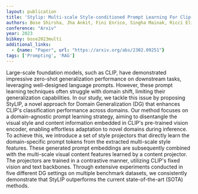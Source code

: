 ```yaml
---
layout: publication
title: 'Stylip: Multi-scale Style-conditioned Prompt Learning For Clip-based Domain Generalization'
authors: Bose Shirsha, Jha Ankit, Fini Enrico, Singha Mainak, Ricci Elisa, Banerjee Biplab
conference: "Arxiv"
year: 2023
bibkey: bose2023multi
additional_links:
  - {name: "Paper", url: "https://arxiv.org/abs/2302.09251"}
tags: ['Prompting', 'RAG']
---
```

Large-scale foundation models, such as CLIP, have demonstrated impressive
zero-shot generalization performance on downstream tasks, leveraging
well-designed language prompts. However, these prompt learning techniques often
struggle with domain shift, limiting their generalization capabilities. In our
study, we tackle this issue by proposing StyLIP, a novel approach for Domain
Generalization (DG) that enhances CLIP's classification performance across
domains. Our method focuses on a domain-agnostic prompt learning strategy,
aiming to disentangle the visual style and content information embedded in
CLIP's pre-trained vision encoder, enabling effortless adaptation to novel
domains during inference. To achieve this, we introduce a set of style
projectors that directly learn the domain-specific prompt tokens from the
extracted multi-scale style features. These generated prompt embeddings are
subsequently combined with the multi-scale visual content features learned by a
content projector. The projectors are trained in a contrastive manner,
utilizing CLIP's fixed vision and text backbones. Through extensive experiments
conducted in five different DG settings on multiple benchmark datasets, we
consistently demonstrate that StyLIP outperforms the current state-of-the-art
(SOTA) methods.
